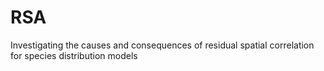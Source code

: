 # RSA
Investigating the causes and consequences of residual spatial correlation for species distribution models
